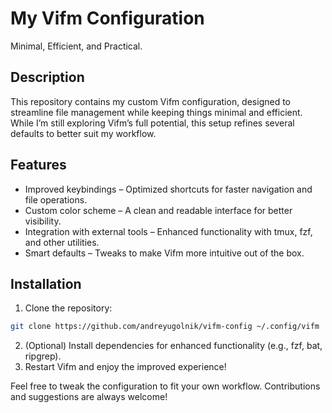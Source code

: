 # My Vifm Configuration

Minimal, Efficient, and Practical.

## Description

This repository contains my custom Vifm configuration, designed to streamline file management while keeping things minimal and efficient. While I’m still exploring Vifm’s full potential, this setup refines several defaults to better suit my workflow.

## Features

- Improved keybindings – Optimized shortcuts for faster navigation and file operations.
- Custom color scheme – A clean and readable interface for better visibility.
- Integration with external tools – Enhanced functionality with tmux, fzf, and other utilities.
-	Smart defaults – Tweaks to make Vifm more intuitive out of the box.

## Installation

1. Clone the repository:
```sh
git clone https://github.com/andreyugolnik/vifm-config ~/.config/vifm
```

2. (Optional) Install dependencies for enhanced functionality (e.g., fzf, bat, ripgrep).
3. Restart Vifm and enjoy the improved experience!

Feel free to tweak the configuration to fit your own workflow. Contributions and suggestions are always welcome!
